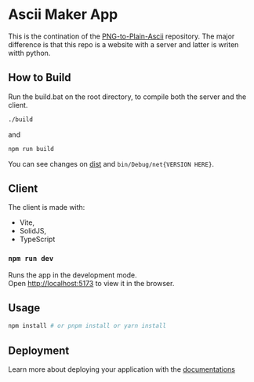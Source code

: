 # Ascii Maker App

This is the contination of the [PNG-to-Plain-Ascii](https://github.com/Blockitifluy/PNG-to-Plain-Ascii) repository. The major difference is that this repo is a website with a server and latter is writen witth python.

## How to Build

Run the build.bat on the root directory, to compile both the server and the client.

```bat
./build
```

and

```bat
npm run build
```

You can see changes on [dist](dist/) and `bin/Debug/net{VERSION HERE}`.

## Client

The client is made with:

- Vite,
- SolidJS,
- TypeScript

### `npm run dev`

Runs the app in the development mode.<br>
Open [http://localhost:5173](http://localhost:5173) to view it in the browser.

## Usage

```bash
npm install # or pnpm install or yarn install
```

## Deployment

Learn more about deploying your application with the [documentations](https://vite.dev/guide/static-deploy.html)

